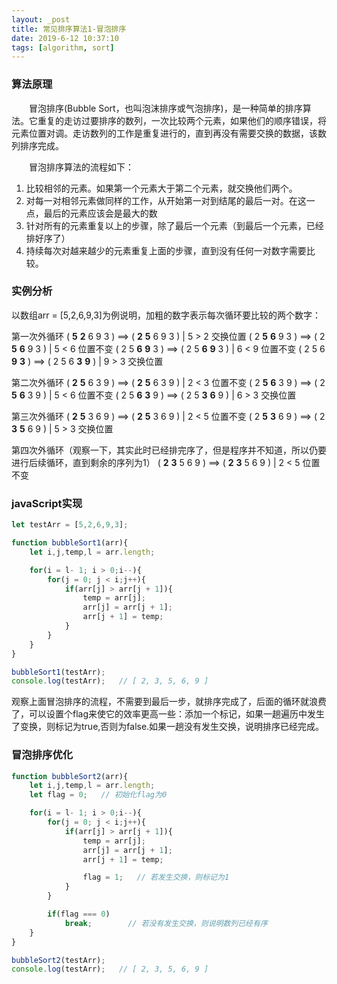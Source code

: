 ```yaml
---
layout: _post
title: 常见排序算法1-冒泡排序
date: 2019-6-12 10:37:10
tags: [algorithm, sort]
---
```



### 算法原理

　　冒泡排序(Bubble Sort，也叫泡沫排序或气泡排序)，是一种简单的排序算法。它重复的走访过要排序的数列，一次比较两个元素，如果他们的顺序错误，将元素位置对调。走访数列的工作是重复进行的，直到再没有需要交换的数据，该数列排序完成。
<!--more-->
　　冒泡排序算法的流程如下：
1. 比较相邻的元素。如果第一个元素大于第二个元素，就交换他们两个。
2. 对每一对相邻元素做同样的工作，从开始第一对到结尾的最后一对。在这一点，最后的元素应该会是最大的数
3. 针对所有的元素重复以上的步骤，除了最后一个元素（到最后一个元素，已经排好序了）
4. 持续每次对越来越少的元素重复上面的步骤，直到没有任何一对数字需要比较。

### 实例分析

以数组arr = [5,2,6,9,3]为例说明，加粗的数字表示每次循环要比较的两个数字：

第一次外循环
    ( **5** **2** 6 9 3 ) ==> ( **2** **5** 6 9 3 )  |  5 > 2 交换位置
    ( 2 **5** **6** 9 3 ) ==> ( 2 **5** **6** 9 3 )  |  5 < 6 位置不变
    ( 2 5 **6** **9** 3 ) ==> ( 2 5 **6** **9** 3 )  |  6 < 9 位置不变
    ( 2 5 6 **9** **3** ) ==> ( 2 5 6 **3** **9** )  |  9 > 3 交换位置

第二次外循环
    ( **2** **5** 6 3 9 ) ==> ( **2** **5** 6 3 9 )  |  2 < 3 位置不变
    ( 2 **5** **6** 3 9 ) ==> ( 2 **5** **6** 3 9 )  |  5 < 6 位置不变
    ( 2 5 **6** **3** 9 ) ==> ( 2 5 **3** **6** 9 )  |  6 > 3 交换位置

第三次外循环
    ( **2** **5** 3 6 9 ) ==> ( **2** **5** 3 6 9 )  |  2 < 5 位置不变
    ( 2 **5** **3** 6 9 ) ==> ( 2 **3** **5** 6 9 )  |  5 > 3 交换位置

第四次外循环（观察一下，其实此时已经排完序了，但是程序并不知道，所以仍要进行后续循环，直到剩余的序列为1）
   ( **2** **3** 5 6 9 ) ==> ( **2** **3** 5 6 9 )  |  2 < 5 位置不变

###  javaScript实现

```js
let testArr = [5,2,6,9,3];

function bubbleSort1(arr){
    let i,j,temp,l = arr.length;

    for(i = l- 1; i > 0;i--){
        for(j = 0; j < i;j++){
            if(arr[j] > arr[j + 1]){
                temp = arr[j];
                arr[j] = arr[j + 1];
                arr[j + 1] = temp;
            }
        }
    }
}

bubbleSort1(testArr);
console.log(testArr);   // [ 2, 3, 5, 6, 9 ]

```

观察上面冒泡排序的流程，不需要到最后一步，就排序完成了，后面的循环就浪费了，可以设置个flag来使它的效率更高一些：添加一个标记，如果一趟遍历中发生了变换，则标记为true,否则为false.如果一趟没有发生交换，说明排序已经完成。

### 冒泡排序优化

```js
function bubbleSort2(arr){
    let i,j,temp,l = arr.length;
    let flag = 0;   // 初始化flag为0

    for(i = l- 1; i > 0;i--){
        for(j = 0; j < i;j++){
            if(arr[j] > arr[j + 1]){
                temp = arr[j];
                arr[j] = arr[j + 1];
                arr[j + 1] = temp;

                flag = 1;   // 若发生交换，则标记为1
            }
        }

        if(flag === 0)
            break;        // 若没有发生交换，则说明数列已经有序
    }
}

bubbleSort2(testArr);
console.log(testArr);   // [ 2, 3, 5, 6, 9 ]
```
